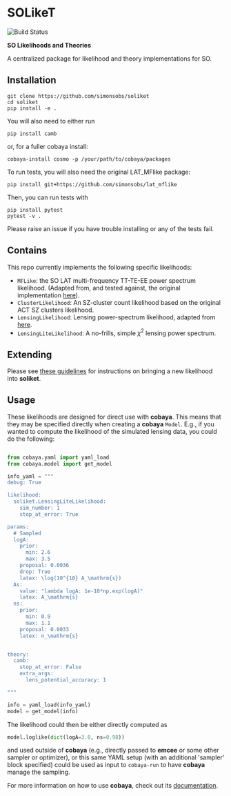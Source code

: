 # SOLikeT
![Build Status](https://github.com/simonsobs/soliket/workflows/.github/workflows/testing.yml/badge.svg)

**SO Likelihoods and Theories**

A centralized package for likelihood and theory implementations for SO.

## Installation

```
git clone https://github.com/simonsobs/soliket
cd soliket
pip install -e .
```
You will also need to either run
```
pip install camb
```
or, for a fuller cobaya install:
```
cobaya-install cosmo -p /your/path/to/cobaya/packages
```
To run tests, you will also need the original LAT_MFlike package:
```
pip install git+https://github.com/simonsobs/lat_mflike
```
Then, you can run tests with 
```
pip install pytest
pytest -v .
```

Please raise an issue if you have trouble installing or any of the tests fail.

## Contains

This repo currently implements the following specific likelihoods:

* `MFLike`: the SO LAT multi-frequency TT-TE-EE power spectrum likelihood. (Adapted from, and tested against, the original implementation [here](https://github.com/simonsobs/lat_mflike)).
* `ClusterLikelihood`: An SZ-cluster count likelihood based on the original ACT SZ clusters likelihood.
* `LensingLikelihood`: Lensing power-spectrum likelihood, adapted from [here](https://github.com/simonsobs/so-lenspipe/blob/6abdc185764894cefa76fd4666243669d7e8a4b0/bin/SOlikelihood/cobayalike.py#L80).
* `LensingLiteLikelihood`: A no-frills, simple $\chi^2$ lensing power spectrum.

## Extending

Please see [these guidelines](guidelines.md) for instructions on bringing a new likelihood into **soliket**.

## Usage

These likelihoods are designed for direct use with **cobaya**.  This means that 
they may be specified directly when creating a **cobaya** `Model`.  E.g., if
you wanted to compute the likelihood of the simulated lensing data, you could do the following:

```python

from cobaya.yaml import yaml_load
from cobaya.model import get_model

info_yaml = """
debug: True

likelihood:
  soliket.LensingLiteLikelihood:
    sim_number: 1
    stop_at_error: True

params:
  # Sampled
  logA:
    prior:
      min: 2.6
      max: 3.5
    proposal: 0.0036
    drop: True
    latex: \log(10^{10} A_\mathrm{s})
  As:
    value: "lambda logA: 1e-10*np.exp(logA)"
    latex: A_\mathrm{s}
  ns:
    prior:
      min: 0.9
      max: 1.1
    proposal: 0.0033
    latex: n_\mathrm{s}


theory:
  camb:
    stop_at_error: False
    extra_args:
      lens_potential_accuracy: 1

"""

info = yaml_load(info_yaml)
model = get_model(info)
```
The likelihood could then be either directly computed as 
```python
model.loglike(dict(logA=3.0, ns=0.98))
```
and used outside of **cobaya** (e.g., directly passed to **emcee** or some other
sampler or optimizer), or this same YAML setup (with an additional 'sampler' block specified) 
could be used as input to `cobaya-run` to have **cobaya** manage the sampling.

For more information on how to use **cobaya**, check out its [documentation](http://cobaya.readthedocs.io).

